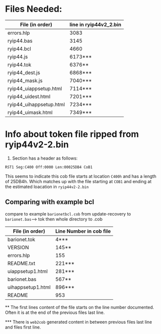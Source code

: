 # Files Needed:



| File (in order)         | line in ryip44v2_2.bin |
| ----------------------- | ---------------------- |
| errors.hlp              | 3083                   |
| ryip44.bas              | 3145                   |
| ryip44.bcl              | 4660                   |
| ryip44.js               | 6173***                |
| ryip44.tok              | 6376**                 |
| ryip44_dest.js          | 6868***                |
| ryip44_mask.js          | 7040***                |
| ryip44_uiappsetup.html  | 7114***                |
| ryip44_uidest.html      | 7201***                |
| ryip44_uihappsetup.html | 7234***                |
| ryip44_uimask.html      | 7349***                |




# Info about token file ripped from ryip44v2-2.bin

1. Section has a header as follows:
``` 
RST1 Seg:C400 Off:0000 Len:00025DB4 CoB1
```
This seems to indicate this cob file starts at location `C400h` and
has a length of 25DB4h. Which matches up with the file starting at `COB1`
and ending at the estimated loacation in `ryip44v2-2.bin` 



## Comparing with example bcl

compare to example `barionetbcl.cob` from update-recovery to ` barionet.bas `--> tok
then whole directory to .cob

| File (in order)   | Line Number in cob file |
| ----------------- | ----------------------- |
| barionet.tok      | 4***                    |
| VERSION           | 145**                   |
| errors.hlp        | 155                     |
| README.txt        | 221***                  |
| uiappsetup1.html  | 281***                  |
| barionet.bas      | 567**                   |
| uihappsetup1.html | 896***                  |
| README            | 953                     |

** The first lines content of the file starts on the line number documented. Often it is at the end of the previous files last line.

 *** There is `web2cob` generated content in between previous files last line and files first line.